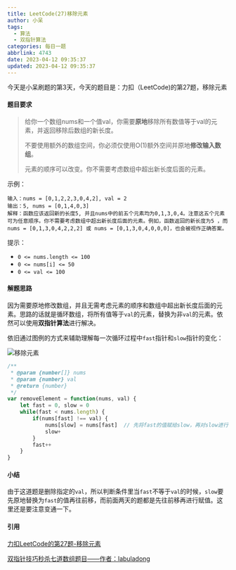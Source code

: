 ```yaml
---
title: LeetCode(27)移除元素
author: 小呆
tags:
  - 算法
  - 双指针算法
categories: 每日一题
abbrlink: 4743
date: 2023-04-12 09:35:37
updated: 2023-04-12 09:35:37
---
```


今天是小呆刷题的第3天，今天的题目是：力扣（LeetCode)的第27题，移除元素

#### 题目要求

> 给你一个数组nums和一个值val，你需要**原地**移除所有数值等于val的元素，并返回移除后数组的新长度。
>
> 不要使用额外的数组空间，你必须仅使用O(1)额外空间并原地**修改输入数组**。
>
> 元素的顺序可以改变。你不需要考虑数组中超出新长度后面的元素。
>

<!--more-->

示例：

```
输入：nums = [0,1,2,2,3,0,4,2], val = 2
输出：5, nums = [0,1,4,0,3]
解释：函数应该返回新的长度5, 并且nums中的前五个元素均为0,1,3,0,4。注意这五个元素可为任意顺序。你不需要考虑数组中超出新长度后面的元素。例如，函数返回的新长度为5 ，而 nums = [0,1,3,0,4,2,2,2] 或 nums = [0,1,3,0,4,0,0,0]，也会被视作正确答案。
```

提示：

- `0 <= nums.length <= 100`
- `0 <= nums[i] <= 50`
- `0 <= val <= 100`

#### 解题思路

因为需要原地修改数组，并且无需考虑元素的顺序和数组中超出新长度后面的元素。思路的话就是循环数组，将所有值等于`val`的元素，替换为非`val`的元素。依然可以使用**双指针算法**进行解决。

依旧通过图例的方式来辅助理解每一次循环过程中`fast`指针和`slow`指针的变化：

![移除元素](//img.xdxmblog.cn/images/image-202304120001.gif)

```javascript
/**
 * @param {number[]} nums
 * @param {number} val
 * @return {number}
 */
var removeElement = function(nums, val) {
    let fast = 0, slow = 0
    while(fast < nums.length) {
        if(nums[fast] !== val) {
            nums[slow] = nums[fast]  // 先将fast的值赋给slow，再对slow进行移位
            slow+
        }
        fast++
    }
}
```

#### 小结

由于这道题是删除指定的`val`，所以判断条件里当`fast`不等于`val`的时候，`slow`要先原地替换为`fast`的值再往前移，而前面两天的题都是先往前移再进行赋值。这里还是要注意变通一下。

#### 引用

[力扣LeetCode的第27题-移除元素](https://leetcode.cn/problems/remove-element)

[双指针技巧秒杀七道数组题目——作者：labuladong](https://labuladong.gitee.io/algo/di-yi-zhan-da78c/shou-ba-sh-48c1d/shuang-zhi-fa4bd/)

